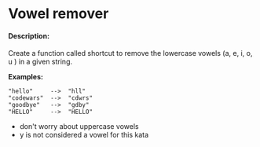 # Vowel remover
#### Description:

Create a function called shortcut to remove the lowercase vowels (a, e, i, o, u ) in a given string.

**Examples:**

    "hello"     -->  "hll"
    "codewars"  -->  "cdwrs"
    "goodbye"   -->  "gdby"
    "HELLO"     -->  "HELLO"

- don't worry about uppercase vowels
- y is not considered a vowel for this kata

